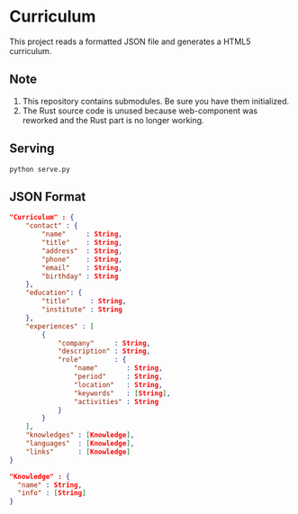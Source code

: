 # Curriculum

This project reads a formatted JSON file and generates a HTML5 curriculum.

## Note

1. This repository contains submodules. Be sure you have them initialized.
2. The Rust source code is unused because web-component was reworked and the Rust part is no longer working.

## Serving

`python serve.py`

## JSON Format

```json
"Curriculum" : {
    "contact" : {
        "name"     : String,
        "title"    : String,
        "address"  : String,
        "phone"    : String,
        "email"    : String,
        "birthday" : String
    },
    "education": {
        "title"     : String,
        "institute" : String
    },
    "experiences" : [
        {
            "company"     : String,
            "description" : String,
            "role"        : {
                "name"       : String,
                "period"     : String,
                "location"   : String,
                "keywords"   : [String],
                "activities" : String
            }
        }
    ],
    "knowledges" : [Knowledge],
    "languages"  : [Knowledge],
    "links"      : [Knowledge]
}

"Knowledge" : {
  "name" : String,
  "info" : [String]
}
```
